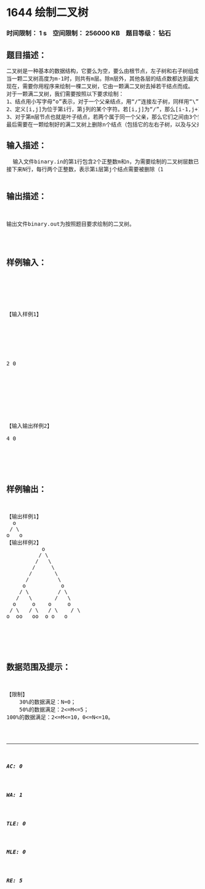 # 1644 绘制二叉树   
### 时间限制： 1 s&nbsp;&nbsp;&nbsp;&nbsp;空间限制： 256000 KB&nbsp;&nbsp;&nbsp;&nbsp;题目等级： 钻石  
## 题目描述：  

<pre>
二叉树是一种基本的数据结构，它要么为空，要么由根节点，左子树和右子树组成，同时左子树和右子树也分别是二叉树。
当一颗二叉树高度为m-1时，则共有m层。除m层外，其他各层的结点数都达到最大，且结点节点都在第m层时，这就是一个满二叉树。
现在，需要你用程序来绘制一棵二叉树，它由一颗满二叉树去掉若干结点而成。
对于一颗满二叉树，我们需要按照以下要求绘制：
1、结点用小写字母“o”表示，对于一个父亲结点，用“/”连接左子树，同样用“\”连接右子树。
2、定义[i,j]为位于第i行，第j列的某个字符。若[i,j]为“/”，那么[i-1,j+1]与[i+1,j-1]要么为“o”，要么为“/”。若[i,j]为“\”，那么[i-1,j-1]与[i+1,j+1]要么为“o”，要么为“\”。同样，若[i,j]为第1-m层的某个节点（即“o”），那么[i+1,j-1]为“/”，[i+1,j+1]为“\”。
3、对于第m层节点也就是叶子结点，若两个属于同一个父亲，那么它们之间由3个空格隔开，若两个结点相邻但不属于同一个父亲，那么它们之间由1个空格隔开。第m层左数第1个节点之前没有空格。
最后需要在一颗绘制好的满二叉树上删除n个结点（包括它的左右子树，以及与父亲的连接），原有的字符用空格替换（ASCII 32）。
</pre>
  
  
## 输入描述：  

<pre>
  输入文件binary.in的第1行包含2个正整数m和n，为需要绘制的二叉树层数已经从m层满二叉树中删除的结点数。
接下来N行，每行两个正整数，表示第i层第j个结点需要被删除（1<i<=M，j<=2i-1）。
</pre>
  
  
## 输出描述：  

<pre>
输出文件binary.out为按照题目要求绘制的二叉树。
</pre>
  
  
## 样例输入：  

<pre>




【输入样例1】


 




2 0
 


 
 




【输入输出样例2】
 
4 0
  

</pre>
  
  
## 样例输出：  

<pre>
【输出样例1】
  o  
 / \ 
o   o
【输出样例2】
           o           
          / \          
         /   \         
        /     \        
       /       \       
      /         \      
     o           o     
    / \         / \    
   /   \       /   \   
  o     o    o     o  
 / \   / \   / \    / \ 
o  oo   oo  o o   o
  

</pre>
  
  
## 数据范围及提示：  

<pre>
【限制】
    30%的数据满足：N=0；
    50%的数据满足：2<=M<=5；
100%的数据满足：2<=M<=10，0<=N<=10。
</pre>
  
  
***  

##### AC: 0  
##### WA: 1  
##### TLE: 0  
##### MLE: 0  
##### RE: 5  
